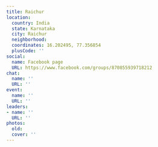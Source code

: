```yaml
---
title: Raichur
location:
  country: India
  state: Karnataka
  city: Raichur
  neighborhood: 
  coordinates: 16.202495, 77.356854
  plusCode: ''
social:
  name: Facebook page
  URL: https://www.facebook.com/groups/870855939718212
chat:
  name: ''
  URL: ''
event:
  name: ''
  URL: ''
leaders:
- name: ''
  URL: ''
photos:
  old: 
  cover: ''
---
```

